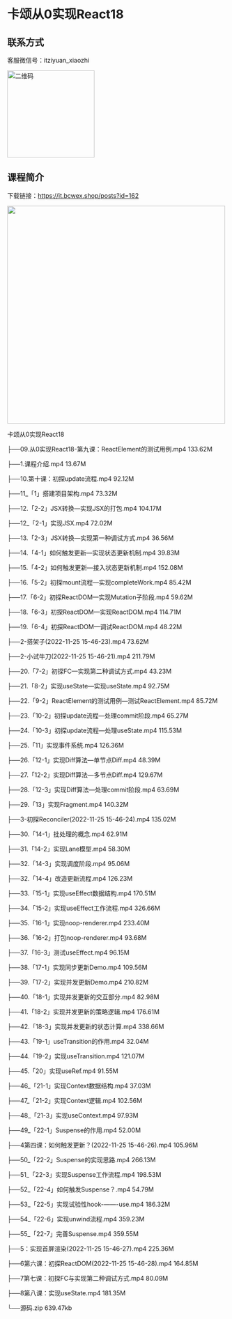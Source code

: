 # 卡颂从0实现React18

## 联系方式

客服微信号：itziyuan_xiaozhi

<img src="https://ziyuanyun.oss-cn-guangzhou.aliyuncs.com/common/20240614073449/666b82192834a.jpg" width="200" height="200" alt="二维码">

## 课程简介

下载链接：https://it.bcwex.shop/posts?id=162

<img src="https://ziyuanyun.oss-cn-guangzhou.aliyuncs.com/yun/20240515151639/66446157ab3f4.jpg" width="500" alt="">

  卡颂从0实现React18



 ├──09.从0实现React18-第九课：ReactElement的测试用例.mp4 133.62M

 ├──1.课程介绍.mp4 13.67M

 ├──10.第十课：初探update流程.mp4 92.12M

 ├──11_「1」搭建项目架构.mp4 73.32M

 ├──12.「2-2」JSX转换&#8212;实现JSX的打包.mp4 104.17M

 ├──12_「2-1」实现JSX.mp4 72.02M

 ├──13.「2-3」JSX转换&#8212;实现第一种调试方式.mp4 36.56M

 ├──14.「4-1」如何触发更新&#8212;实现状态更新机制.mp4 39.83M

 ├──15.「4-2」如何触发更新&#8212;接入状态更新机制.mp4 152.08M

 ├──16.「5-2」初探mount流程&#8212;实现completeWork.mp4 85.42M

 ├──17.「6-2」初探ReactDOM&#8212;实现Mutation子阶段.mp4 59.62M

 ├──18.「6-3」初探ReactDOM&#8212;实现ReactDOM.mp4 114.71M

 ├──19.「6-4」初探ReactDOM&#8212;调试ReactDOM.mp4 48.22M

 ├──2-搭架子(2022-11-25 15-46-23).mp4 73.62M

 ├──2-小试牛刀(2022-11-25 15-46-21).mp4 211.79M

 ├──20.「7-2」初探FC&#8212;实现第二种调试方式.mp4 43.23M

 ├──21.「8-2」实现useState&#8212;实现useState.mp4 92.75M

 ├──22.「9-2」ReactElement的测试用例&#8212;测试ReactElement.mp4 85.72M

 ├──23.「10-2」初探update流程&#8212;处理commit阶段.mp4 65.27M

 ├──24.「10-3」初探update流程&#8212;处理useState.mp4 115.53M

 ├──25.「11」实现事件系统.mp4 126.36M

 ├──26.「12-1」实现Diff算法&#8212;单节点Diff.mp4 48.39M

 ├──27.「12-2」实现Diff算法&#8212;多节点Diff.mp4 129.67M

 ├──28.「12-3」实现Diff算法&#8212;处理commit阶段.mp4 63.69M

 ├──29.「13」实现Fragment.mp4 140.32M

 ├──3-初探Reconciler(2022-11-25 15-46-24).mp4 135.02M

 ├──30.「14-1」批处理的概念.mp4 62.91M

 ├──31.「14-2」实现Lane模型.mp4 58.30M

 ├──32.「14-3」实现调度阶段.mp4 95.06M

 ├──32.「14-4」改造更新流程.mp4 126.23M

 ├──33.「15-1」实现useEffect数据结构.mp4 170.51M

 ├──34.「15-2」实现useEffect工作流程.mp4 326.66M

 ├──35.「16-1」实现noop-renderer.mp4 233.40M

 ├──36.「16-2」打包noop-renderer.mp4 93.68M

 ├──37.「16-3」测试useEffect.mp4 96.15M

 ├──38.「17-1」实现同步更新Demo.mp4 109.56M

 ├──39.「17-2」实现并发更新Demo.mp4 210.82M

 ├──40.「18-1」实现并发更新的交互部分.mp4 82.98M

 ├──41.「18-2」实现并发更新的策略逻辑.mp4 176.61M

 ├──42.「18-3」实现并发更新的状态计算.mp4 338.66M

 ├──43.「19-1」useTransition的作用.mp4 32.04M

 ├──44.「19-2」实现useTransition.mp4 121.07M

 ├──45.「20」实现useRef.mp4 91.55M

 ├──46_「21-1」实现Context数据结构.mp4 37.03M

 ├──47_「21-2」实现Context逻辑.mp4 102.56M

 ├──48_「21-3」实现useContext.mp4 97.93M

 ├──49_「22-1」Suspense的作用.mp4 52.00M

 ├──4第四课：如何触发更新？(2022-11-25 15-46-26).mp4 105.96M

 ├──50_「22-2」Suspense的实现思路.mp4 266.13M

 ├──51_「22-3」实现Suspense工作流程.mp4 198.53M

 ├──52_「22-4」如何触发Suspense？.mp4 54.79M

 ├──53_「22-5」实现试验性hook-——-use.mp4 186.32M

 ├──54_「22-6」实现unwind流程.mp4 359.23M

 ├──55_「22-7」完善Suspense.mp4 359.55M

 ├──5：实现首屏渲染(2022-11-25 15-46-27).mp4 225.36M

 ├──6第六课：初探ReactDOM(2022-11-25 15-46-28).mp4 164.85M

 ├──7第七课：初探FC与实现第二种调试方式.mp4 80.09M

 ├──8第八课：实现useState.mp4 181.35M

 └──源码.zip 639.47kb

  